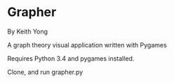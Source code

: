 Grapher
=======

By Keith Yong

A graph theory visual application written with Pygames

Requires Python 3.4 and pygames installed.

Clone, and run grapher.py

